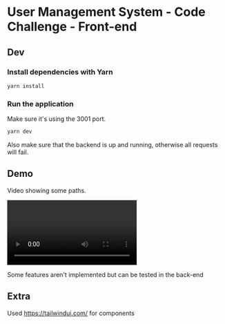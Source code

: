 # User Management System - Code Challenge - Front-end

## Dev

### Install dependencies with Yarn

```bash
yarn install
```

### Run the application

Make sure it's using the 3001 port.

```bash
yarn dev
```

Also make sure that the backend is up and running, otherwise all requests will
fail.

## Demo

Video showing some paths.

![](./demo.mov)

Some features aren't implemented but can be tested in the back-end

## Extra

Used https://tailwindui.com/ for components